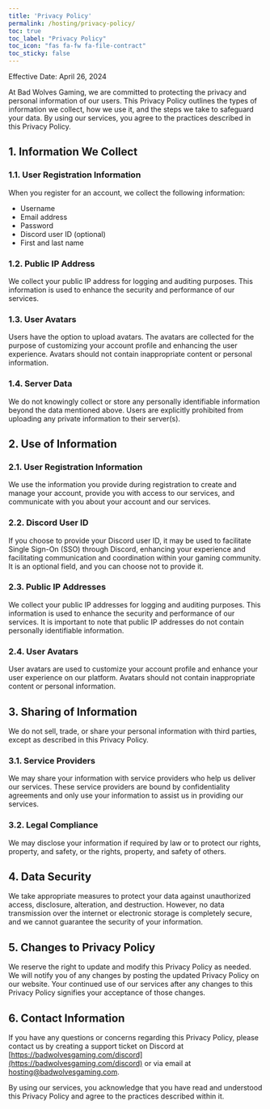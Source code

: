 ```yaml
---
title: 'Privacy Policy'
permalink: /hosting/privacy-policy/
toc: true
toc_label: "Privacy Policy"
toc_icon: "fas fa-fw fa-file-contract"
toc_sticky: false
---
```


Effective Date: April 26, 2024

At Bad Wolves Gaming, we are committed to protecting the privacy and personal information of our users. This Privacy Policy outlines the types of information we collect, how we use it, and the steps we take to safeguard your data. By using our services, you agree to the practices described in this Privacy Policy.

## 1. Information We Collect

### 1.1. User Registration Information

When you register for an account, we collect the following information:

- Username
- Email address
- Password
- Discord user ID (optional)
- First and last name

### 1.2. Public IP Address

We collect your public IP address for logging and auditing purposes. This information is used to enhance the security and performance of our services.

### 1.3. User Avatars

Users have the option to upload avatars. The avatars are collected for the purpose of customizing your account profile and enhancing the user experience. Avatars should not contain inappropriate content or personal information.

### 1.4. Server Data

We do not knowingly collect or store any personally identifiable information beyond the data mentioned above. Users are explicitly prohibited from uploading any private information to their server(s).

## 2. Use of Information

### 2.1. User Registration Information

We use the information you provide during registration to create and manage your account, provide you with access to our services, and communicate with you about your account and our services.

### 2.2. Discord User ID

If you choose to provide your Discord user ID, it may be used to facilitate Single Sign-On (SSO) through Discord, enhancing your experience and facilitating communication and coordination within your gaming community. It is an optional field, and you can choose not to provide it.

### 2.3. Public IP Addresses

We collect your public IP addresses for logging and auditing purposes. This information is used to enhance the security and performance of our services. It is important to note that public IP addresses do not contain personally identifiable information.

### 2.4. User Avatars

User avatars are used to customize your account profile and enhance your user experience on our platform. Avatars should not contain inappropriate content or personal information.

## 3. Sharing of Information

We do not sell, trade, or share your personal information with third parties, except as described in this Privacy Policy.

### 3.1. Service Providers

We may share your information with service providers who help us deliver our services. These service providers are bound by confidentiality agreements and only use your information to assist us in providing our services.

### 3.2. Legal Compliance

We may disclose your information if required by law or to protect our rights, property, and safety, or the rights, property, and safety of others.

## 4. Data Security

We take appropriate measures to protect your data against unauthorized access, disclosure, alteration, and destruction. However, no data transmission over the internet or electronic storage is completely secure, and we cannot guarantee the security of your information.

## 5. Changes to Privacy Policy

We reserve the right to update and modify this Privacy Policy as needed. We will notify you of any changes by posting the updated Privacy Policy on our website. Your continued use of our services after any changes to this Privacy Policy signifies your acceptance of those changes.

## 6. Contact Information

If you have any questions or concerns regarding this Privacy Policy, please contact us by creating a support ticket on Discord at [https://badwolvesgaming.com/discord](https://badwolvesgaming.com/discord) or via email at [hosting@badwolvesgaming.com](mailto:hosting@badwolvesgaming.com).

By using our services, you acknowledge that you have read and understood this Privacy Policy and agree to the practices described within it.

